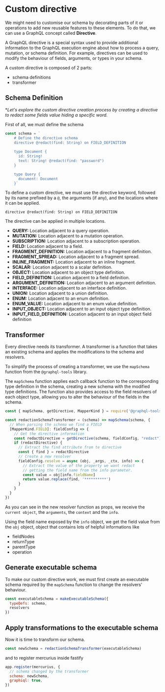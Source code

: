# Custom directive

We might need to customise our schema by decorating parts of it or operations to add new reusable features to these elements.
To do that, we can use a GraphQL concept called **Directive**.

A GraphQL directive is a special syntax used to provide additional information to the GraphQL execution engine about how to process a query, mutation, or schema definition. 
For example, directives can be used to modify the behaviour of fields, arguments, or types in your schema. 

A custom directive is composed of 2 parts:
- schema definitions
- transformer

## Schema Definition

**Let's explore the custom directive creation process by creating a directive to redact some fields value hiding a specific word.*

First of all, we must define the schema

```js
const schema = `
    # Define the directive schema
    directive @redact(find: String) on FIELD_DEFINITION
    
    type Document {
      id: String!
      text: String! @redact(find: "password")
    }

    type Query {
      document: Document
    }`
```

To define a custom directive, we must use the directive keyword, followed by its name prefixed by a `@`, the arguments (if any), and the locations where it can be applied. 

```
directive @redact(find: String) on FIELD_DEFINITION
```

The directive can be applied in multiple locations.

- **QUERY:** Location adjacent to a query operation.
- **MUTATION:** Location adjacent to a mutation operation.
- **SUBSCRIPTION:** Location adjacent to a subscription operation.
- **FIELD:** Location adjacent to a field.
- **FRAGMENT_DEFINITION:** Location adjacent to a fragment definition.
- **FRAGMENT_SPREAD:** Location adjacent to a fragment spread.
- **INLINE_FRAGMENT:** Location adjacent to an inline fragment.
- **SCALAR:** Location adjacent to a scalar definition.
- **OBJECT:** Location adjacent to an object type definition.
- **FIELD_DEFINITION:** Location adjacent to a field definition.
- **ARGUMENT_DEFINITION:** Location adjacent to an argument definition.
- **INTERFACE:** Location adjacent to an interface definition.
- **UNION:** Location adjacent to a union definition.
- **ENUM:** Location adjacent to an enum definition.
- **ENUM_VALUE:** Location adjacent to an enum value definition.
- **INPUT_OBJECT:** Location adjacent to an input object type definition.
- **INPUT_FIELD_DEFINITION:** Location adjacent to an input object field definition

## Transformer

Every directive needs its transformer.
A transformer is a function that takes an existing schema and applies the modifications to the schema and resolvers.

To simplify the process of creating a transformer, we use the `mapSchema` function from the `@graphql-tools` library.

The `mapSchema` function applies each callback function to the corresponding type definition in the schema, creating a new schema with the modified type definitions. The function also provides access to the field resolvers of each object type, allowing you to alter the behaviour of the fields in the schema.

```js
const { mapSchema, getDirective, MapperKind } = require('@graphql-tools/utils')

const redactionSchemaTransformer = (schema) => mapSchema(schema, {
  // When parsing the schema we find a FIELD
  [MapperKind.FIELD]: fieldConfig => {
    // Get the directive information
    const redactDirective = getDirective(schema, fieldConfig, "redact")?.[0]
    if (redactDirective) {
      // Extract the find attribute from te directive
      const { find } = redactDirective
      // Create a new resolver
      fieldConfig.resolve = async (obj, _args, _ctx, info) => {
        // Extract the value of the property we want redact 
        // getting the field name from the info parameter.
        const value = obj[info.fieldName]
        return value.replace(find, '**********')
      }
    }
  }
})
```

As you can see in the new resolver function as props, we receive the `current object`, the `arguments`, the `context` and the `info`.

Using the field name exposed by the `info` object, we get the field value from the `obj` object, object that contains lots of helpful informations like

- fieldNodes
- returnType
- parentType
- operation

## Generate executable schema
To make our custom directive work, we must first create an executable schema required by the `mapSchema` function to change the resolvers' behaviour.

```js
const executableSchema = makeExecutableSchema({
  typeDefs: schema,
  resolvers
})
```

## Apply transformations to the executable schema

Now it is time to transform our schema.

```js
const newSchema = redactionSchemaTransformer(executableSchema)
```

and to register mercurius inside fastify

```js
app.register(mercurius, {
  // schema changed by the transformer
  schema: newSchema,
  graphiql: true,
})
```


